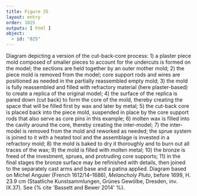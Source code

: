 ```yaml
---
title: Figure 25
layout: entry
order: 1025
outputs: [ html ]
object:
  - id: "025"
---
```


Diagram depicting a version of the cut-back-core process: 1) a plaster piece mold composed of smaller pieces to account for the undercuts is formed on the model; the sections are held together by an outer mother mold; 2) the piece mold is removed from the model; core support rods and wires are positioned as needed in the partially reassembled empty mold; 3) the mold is fully reassembled and filled with refractory material (here plaster-based) to create a replica of the original model; 4) the surface of the replica is pared down (cut back) to form the core of the mold, thereby creating the space that will be filled first by wax and later by metal; 5) the cut-back core is placed back into the piece mold, suspended in place by the core support rods that also serve as core pins in this example; 6) molten wax is filled into the cavity around the core, thereby creating the inter-model; 7) the inter-model is removed from the mold and reworked as needed; the sprue system is joined to it with a heated tool and the assemblage is invested in a refractory mold; 8) the mold is baked to dry it thoroughly and to burn out all traces of the wax; 9) the mold is filled with molten metal; 10) the bronze is freed of the investment, sprues, and protruding core supports; 11) in the final stages the bronze surface may be refinished with details, then joined to the separately cast arms and base and a patina applied. Diagram based on Michel Anguier (French 1612/14–1686), *Melancholy Pluto*, before 1699, H. 23.9 cm (Staatliche Kunstsammlungen, Grünes Gewölbe, Dresden, inv. IX.37). See {% cite 'Bassett and Bewer 2014' %}.
